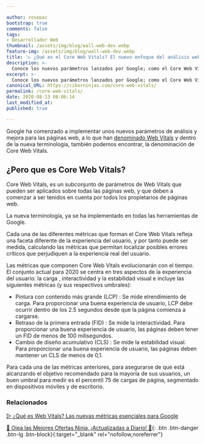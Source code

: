 ```yaml
---

author: rosepac
bootstrap: true
comments: false
tags:
- Desarrollador Web
thumbnail: /assets/img/blog/wall-web-dev.webp
feature-img: /assets/img/blog/wall-web-dev.webp
title: '▷ ¿Qué es el Core Web Vitals? El nuevo enfoque del análisis web de Google'
description: >-
  Conoce los nuevos parámetros lanzados por Google; como el Core Web Vitals.
excerpt: >-
  Conoce los nuevos parámetros lanzados por Google; como el Core Web Vitals.
canonical_URL: https://ciberninjas.com/core-web-vitals/
permalink: /core-web-vitals/
date: 2020-08-13 08:06:14
last_modified_at: 
published: true

---
```


Google ha comenzado a implementar unos nuevos parámetros de análisis y mejora para las páginas web, a lo que han [denominado Web Vitals](https://ciberninjas.com/web-vitals/) y dentro de la nueva terminología, también podemos encontrar, la denominación de Core Web Vitals.

## **¿Pero que es Core Web Vitals?**

Core Web Vitals, es un subconjunto de parámetros de Web Vitals que pueden ser aplicados sobre todas las páginas web, y que deben a comenzar a ser tenidos en cuenta por todos los propietarios de páginas web.

La nueva terminología, ya se ha implementado en todas las herramientas de Google.

Cada una de las diferentes métricas que forman el Core Web Vitals refleja una faceta diferente de la experiencia del usuario, y por tanto puede ser medida, calculando las métricas que permitan localizar posibles errores críticos que perjudiquen a la experiencia real del usuario.

Las métricas que componen Core Web Vitals evolucionarán con el tiempo. El conjunto actual para 2020 se centra en tres aspectos de la experiencia del usuario: la carga , interactividad y la estabilidad visual e incluye las siguientes métricas (y sus respectivos umbrales):

- Pintura con contenido más grande (LCP) : Se mide elrendimiento de carga. Para proporcionar una buena experiencia de usuario, LCP debe ocurrir dentro de los 2.5 segundos desde que la página comienza a cargarse.
- Retraso de la primera entrada (FID) : Se mide la interactividad. Para proporcionar una buena experiencia de usuario, las páginas deben tener un FID de menos de 100 milisegundos.
- Cambio de diseño acumulativo (CLS) : Se mide la estabilidad visual. Para proporcionar una buena experiencia de usuario, las páginas deben mantener un CLS de menos de 0,1.

Para cada una de las métricas anteriores, para asegurarse de que está alcanzando el objetivo recomendado para la mayoría de sus usuarios, un buen umbral para medir es el percentil 75 de cargas de página, segmentado en dispositivos móviles y de escritorio.

### **Relacionados** <!-- omit in toc -->

[▷ ¿Qué es Web Vitals? Las nuevas métricas esenciales para Google](https://ciberninjas.com/web-vitals/)

[🎁 Ojea las Mejores Ofertas Ninja, ¡Actualizadas a Diario! 🛒](https://www.amazon.es/shop/cibercursos "Los Mejores Chollos de Amazon, Ofertas Flash, Black Monday y Amazon Prime Day"){: .btn .btn-danger .btn-lg .btn-block}{:target="_blank" rel="nofollow,noreferrer"}